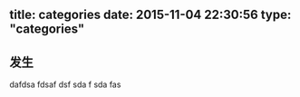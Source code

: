 title: categories
date: 2015-11-04 22:30:56
type: "categories"
---
## 发生
dafdsa
fdsaf
dsf
sda
f
sda
fas
